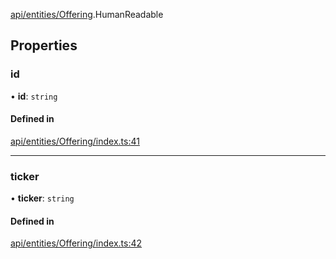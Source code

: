 [api/entities/Offering](../../../../Modules/API/Entities/Offering.md).HumanReadable

## Properties

### id

• **id**: `string`

#### Defined in

[api/entities/Offering/index.ts:41](https://github.com/PolymeshAssociation/polymesh-sdk/blob/15be87e8/src/api/entities/Offering/index.ts#L41)

___

### ticker

• **ticker**: `string`

#### Defined in

[api/entities/Offering/index.ts:42](https://github.com/PolymeshAssociation/polymesh-sdk/blob/15be87e8/src/api/entities/Offering/index.ts#L42)

